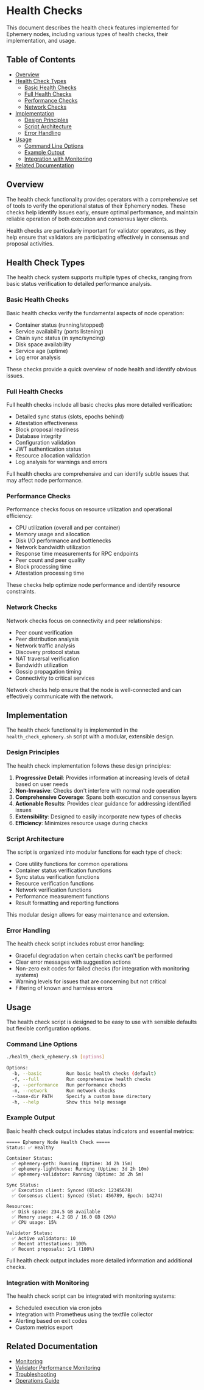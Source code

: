 # Health Checks

This document describes the health check features implemented for Ephemery nodes, including various types of health checks, their implementation, and usage.

## Table of Contents

- [Overview](#overview)
- [Health Check Types](#health-check-types)
  - [Basic Health Checks](#basic-health-checks)
  - [Full Health Checks](#full-health-checks)
  - [Performance Checks](#performance-checks)
  - [Network Checks](#network-checks)
- [Implementation](#implementation)
  - [Design Principles](#design-principles)
  - [Script Architecture](#script-architecture)
  - [Error Handling](#error-handling)
- [Usage](#usage)
  - [Command Line Options](#command-line-options)
  - [Example Output](#example-output)
  - [Integration with Monitoring](#integration-with-monitoring)
- [Related Documentation](#related-documentation)

## Overview

The health check functionality provides operators with a comprehensive set of tools to verify the operational status of their Ephemery nodes. These checks help identify issues early, ensure optimal performance, and maintain reliable operation of both execution and consensus layer clients.

Health checks are particularly important for validator operators, as they help ensure that validators are participating effectively in consensus and proposal activities.

## Health Check Types

The health check system supports multiple types of checks, ranging from basic status verification to detailed performance analysis.

### Basic Health Checks

Basic health checks verify the fundamental aspects of node operation:

- Container status (running/stopped)
- Service availability (ports listening)
- Chain sync status (in sync/syncing)
- Disk space availability
- Service age (uptime)
- Log error analysis

These checks provide a quick overview of node health and identify obvious issues.

### Full Health Checks

Full health checks include all basic checks plus more detailed verification:

- Detailed sync status (slots, epochs behind)
- Attestation effectiveness
- Block proposal readiness
- Database integrity
- Configuration validation
- JWT authentication status
- Resource allocation validation
- Log analysis for warnings and errors

Full health checks are comprehensive and can identify subtle issues that may affect node performance.

### Performance Checks

Performance checks focus on resource utilization and operational efficiency:

- CPU utilization (overall and per container)
- Memory usage and allocation
- Disk I/O performance and bottlenecks
- Network bandwidth utilization
- Response time measurements for RPC endpoints
- Peer count and peer quality
- Block processing time
- Attestation processing time

These checks help optimize node performance and identify resource constraints.

### Network Checks

Network checks focus on connectivity and peer relationships:

- Peer count verification
- Peer distribution analysis
- Network traffic analysis
- Discovery protocol status
- NAT traversal verification
- Bandwidth utilization
- Gossip propagation timing
- Connectivity to critical services

Network checks help ensure that the node is well-connected and can effectively communicate with the network.

## Implementation

The health check functionality is implemented in the `health_check_ephemery.sh` script with a modular, extensible design.

### Design Principles

The health check implementation follows these design principles:

1. **Progressive Detail**: Provides information at increasing levels of detail based on user needs
2. **Non-Invasive**: Checks don't interfere with normal node operation
3. **Comprehensive Coverage**: Spans both execution and consensus layers
4. **Actionable Results**: Provides clear guidance for addressing identified issues
5. **Extensibility**: Designed to easily incorporate new types of checks
6. **Efficiency**: Minimizes resource usage during checks

### Script Architecture

The script is organized into modular functions for each type of check:

- Core utility functions for common operations
- Container status verification functions
- Sync status verification functions
- Resource verification functions
- Network verification functions
- Performance measurement functions
- Result formatting and reporting functions

This modular design allows for easy maintenance and extension.

### Error Handling

The health check script includes robust error handling:

- Graceful degradation when certain checks can't be performed
- Clear error messages with suggestion actions
- Non-zero exit codes for failed checks (for integration with monitoring systems)
- Warning levels for issues that are concerning but not critical
- Filtering of known and harmless errors

## Usage

The health check script is designed to be easy to use with sensible defaults but flexible configuration options.

### Command Line Options

```bash
./health_check_ephemery.sh [options]

Options:
  -b, --basic         Run basic health checks (default)
  -f, --full          Run comprehensive health checks
  -p, --performance   Run performance checks
  -n, --network       Run network checks
  --base-dir PATH     Specify a custom base directory
  -h, --help          Show this help message
```

### Example Output

Basic health check output includes status indicators and essential metrics:

```
===== Ephemery Node Health Check =====
Status: ✅ Healthy

Container Status:
  ✅ ephemery-geth: Running (Uptime: 3d 2h 15m)
  ✅ ephemery-lighthouse: Running (Uptime: 3d 2h 10m)
  ✅ ephemery-validator: Running (Uptime: 3d 2h 5m)

Sync Status:
  ✅ Execution client: Synced (Block: 12345678)
  ✅ Consensus client: Synced (Slot: 456789, Epoch: 14274)

Resources:
  ✅ Disk space: 234.5 GB available
  ✅ Memory usage: 4.2 GB / 16.0 GB (26%)
  ✅ CPU usage: 15%

Validator Status:
  ✅ Active validators: 10
  ✅ Recent attestations: 100%
  ✅ Recent proposals: 1/1 (100%)
```

Full health check output includes more detailed information and additional checks.

### Integration with Monitoring

The health check script can be integrated with monitoring systems:

- Scheduled execution via cron jobs
- Integration with Prometheus using the textfile collector
- Alerting based on exit codes
- Custom metrics export

## Related Documentation

- [Monitoring](./MONITORING.md)
- [Validator Performance Monitoring](./VALIDATOR_PERFORMANCE_MONITORING.md)
- [Troubleshooting](../DEVELOPMENT/TROUBLESHOOTING.md)
- [Operations Guide](../OPERATIONS/OPERATIONS_GUIDE.md) 